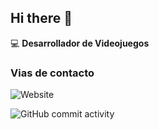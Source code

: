 ## Hi there 👋

:computer: **Desarrollador de Videojuegos**

### Vias de contacto

![Website](https://img.shields.io/website?url=https%3A%2F%2Fwww.linkedin.com%2Fin%2Fluis-antony-sierra-salvador-2b7969254%2F
)

![GitHub commit activity](https://img.shields.io/github/commit-activity/m/Kuram777/Kuram777)

